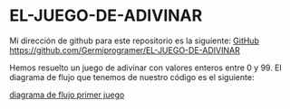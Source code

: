 # EL-JUEGO-DE-ADIVINAR
Mi dirección de github para este repositorio es la siguiente: [GitHub](https://github.com/Germiprogramer/EL-JUEGO-DE-ADIVINAR)
https://github.com/Germiprogramer/EL-JUEGO-DE-ADIVINAR

Hemos resuelto un juego de adivinar con valores enteros entre 0 y 99.
El diagrama de flujo que tenemos de nuestro código es el siguiente:

[diagrama de flujo primer juego](Germiprogramer/EL-JUEGO-DE-ADIVINAR/figma_primer_juego.jpg)
